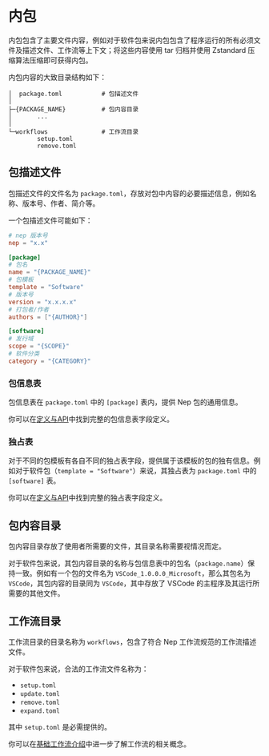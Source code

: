 # 内包
内包包含了主要文件内容，例如对于软件包来说内包包含了程序运行的所有必须文件及描述文件、工作流等上下文；将这些内容使用 tar 归档并使用 Zstandard 压缩算法压缩即可获得内包。

内包内容的大致目录结构如下：
```
│  package.toml           # 包描述文件
│
├─{PACKAGE_NAME}          # 包内容目录
│       ...
│
└─workflows               # 工作流目录
        setup.toml
        remove.toml
```
## 包描述文件
包描述文件的文件名为 `package.toml`，存放对包中内容的必要描述信息，例如名称、版本号、作者、简介等。

一个包描述文件可能如下：
```toml
# nep 版本号
nep = "x.x"

[package]
# 包名
name = "{PACKAGE_NAME}"
# 包模板
template = "Software"
# 版本号
version = "x.x.x.x"
# 打包者/作者
authors = ["{AUTHOR}"]

[software]
# 发行域
scope = "{SCOPE}"
# 软件分类
category = "{CATEGORY}"
```
### 包信息表
包信息表在 `package.toml` 中的 `[package]` 表内，提供 Nep 包的通用信息。

你可以在[定义与API](/nep/definition/1-package)中找到完整的包信息表字段定义。
### 独占表
对于不同的包模板有各自不同的独占表字段，提供属于该模板的包的独有信息。例如对于软件包（`template = "Software"`）来说，其独占表为 `package.toml` 中的 `[software]` 表。

你可以在[定义与API](/nep/definition/1-package)中找到完整的独占表字段定义。
## 包内容目录
包内容目录存放了使用者所需要的文件，其目录名称需要视情况而定。

对于软件包来说，其包内容目录的名称与包信息表中的包名（`package.name`）保持一致。例如有一个包的文件名为 `VSCode_1.0.0.0_Microsoft`，那么其包名为 `VSCode`，其包内容的目录同为 `VSCode`，其中存放了 VSCode 的主程序及其运行所需要的其他文件。
## 工作流目录
工作流目录的目录名称为 `workflows`，包含了符合 Nep 工作流规范的工作流描述文件。

对于软件包来说，合法的工作流文件名称为：
* `setup.toml`
* `update.toml`
* `remove.toml`
* `expand.toml`

其中 `setup.toml` 是必需提供的。

你可以在[基础工作流介绍](/nep/workflow/1-basic)中进一步了解工作流的相关概念。